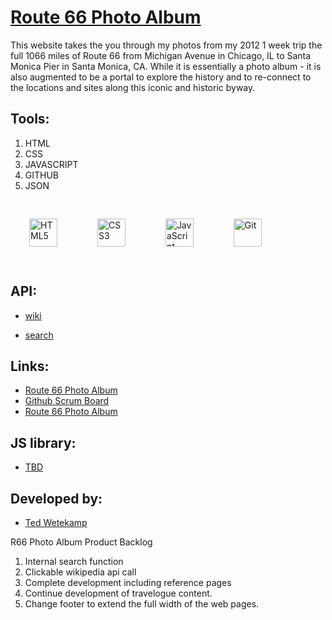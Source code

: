 # [Route 66 Photo Album](./index.html)

This website takes the you through my photos from my 2012 1 week trip the full 1066 miles of Route 66 from Michigan Avenue in Chicago, IL to Santa Monica Pier in Santa Monica, CA.  While it is essentially a photo album - it is also augmented to be a portal to explore the history and to re-connect to the locations and sites along this iconic and historic byway.

## Tools:

1. HTML
1. CSS
1. JAVASCRIPT
1. GITHUB
1. JSON

<div align="left">
  <img style="margin: 30px" src="https://profilinator.rishav.dev/skills-assets/html5-original-wordmark.svg" alt="HTML5" height="45" />
  <img style="margin: 30px" src="https://profilinator.rishav.dev/skills-assets/css3-original-wordmark.svg" alt="CSS3" height="45" />
  <img style="margin: 30px" src="https://profilinator.rishav.dev/skills-assets/javascript-original.svg" alt="JavaScript" height="45" />
  <img style="margin: 30px" src="https://profilinator.rishav.dev/skills-assets/git-scm-icon.svg" alt="Git" height="45" />
</div> 

## API:

- [wiki](https://developer.edamam.com/edamam-recipe-api-demo)

- [search](https://www.boredapi.com/)

## Links:
  - [Route 66 Photo Album](https://github.com/TWetekamp/r66-photo-album)
  - [Github Scrum Board](https://github.com/TWetekamp/r66-photo-album/projects/1)
  - [Route 66 Photo Album](https://twetekamp.github.io/route66-photo-album/index.html)

## JS library:

- [TBD](https://www.cornify.com/extras)


## Developed by:

- [Ted Wetekamp](https://www.linkedin.com/in/ted-wetekamp-a6a2281/)

R66 Photo Album Product Backlog
1. Internal search function
2. Clickable wikipedia api call
3. Complete development including reference pages
4. Continue development of travelogue content.
5. Change footer to extend the full width of the web pages.
